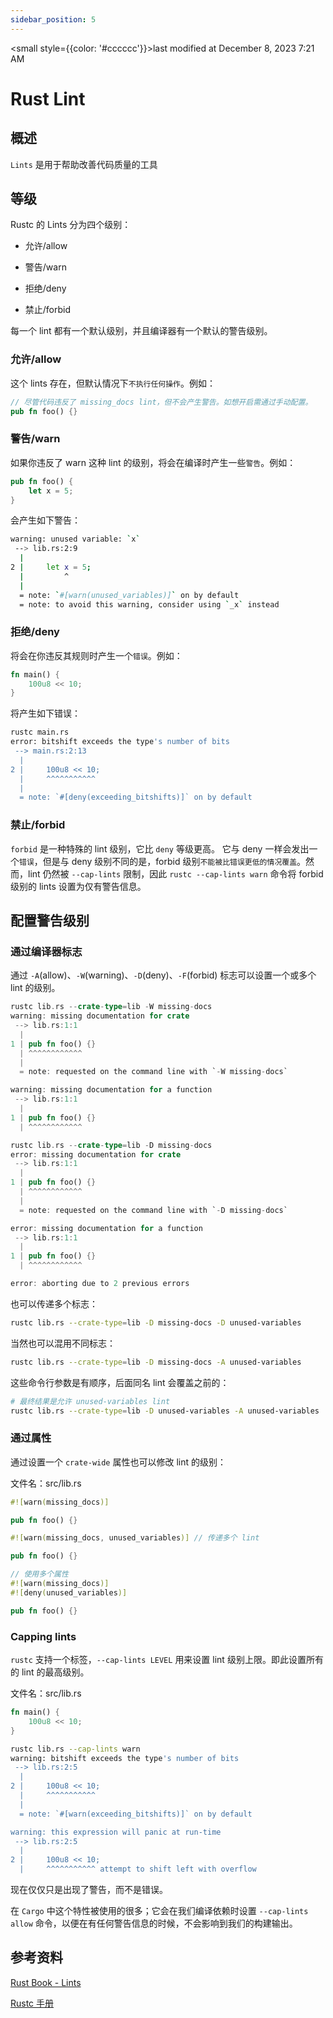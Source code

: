 ```yaml
---
sidebar_position: 5
---
```

    
<small style={{color: '#cccccc'}}>last modified at December 8, 2023 7:21 AM</small>
# Rust Lint

## 概述

`Lints` 是用于帮助改善代码质量的工具

## 等级

Rustc 的 Lints 分为四个级别：

- 允许/allow

- 警告/warn

- 拒绝/deny

- 禁止/forbid

每一个 lint 都有一个默认级别，并且编译器有一个默认的警告级别。

### 允许/allow

这个 lints 存在，但默认情况下`不执行任何操作`。例如：

```rs
// 尽管代码违反了 missing_docs lint，但不会产生警告。如想开启需通过手动配置。
pub fn foo() {}
```

### 警告/warn

如果你违反了 warn 这种 lint 的级别，将会在编译时产生一些`警告`。例如：

```rs
pub fn foo() {
    let x = 5;
}
```

会产生如下警告：

```sh
warning: unused variable: `x`
 --> lib.rs:2:9
  |
2 |     let x = 5;
  |         ^
  |
  = note: `#[warn(unused_variables)]` on by default
  = note: to avoid this warning, consider using `_x` instead
```

### 拒绝/deny

将会在你违反其规则时产生一个`错误`。例如：

```rs
fn main() {
    100u8 << 10;
}
```

将产生如下错误：

```sh
rustc main.rs
error: bitshift exceeds the type's number of bits
 --> main.rs:2:13
  |
2 |     100u8 << 10;
  |     ^^^^^^^^^^^
  |
  = note: `#[deny(exceeding_bitshifts)]` on by default
```

### 禁止/forbid

`forbid` 是一种特殊的 lint 级别，它比 `deny` 等级更高。 它与 deny 一样会发出一个`错误`，但是与 deny 级别不同的是，forbid 级别`不能被比错误更低的情况覆盖`。然而，lint 仍然被 `--cap-lints` 限制，因此 `rustc --cap-lints warn` 命令将 forbid 级别的 lints 设置为仅有警告信息。

## 配置警告级别

### 通过编译器标志

通过 `-A`(allow)、`-W`(warning)、`-D`(deny)、`-F`(forbid) 标志可以设置一个或多个 lint 的级别。

```rs
rustc lib.rs --crate-type=lib -W missing-docs
warning: missing documentation for crate
 --> lib.rs:1:1
  |
1 | pub fn foo() {}
  | ^^^^^^^^^^^^
  |
  = note: requested on the command line with `-W missing-docs`

warning: missing documentation for a function
 --> lib.rs:1:1
  |
1 | pub fn foo() {}
  | ^^^^^^^^^^^^
```

```rs
rustc lib.rs --crate-type=lib -D missing-docs
error: missing documentation for crate
 --> lib.rs:1:1
  |
1 | pub fn foo() {}
  | ^^^^^^^^^^^^
  |
  = note: requested on the command line with `-D missing-docs`

error: missing documentation for a function
 --> lib.rs:1:1
  |
1 | pub fn foo() {}
  | ^^^^^^^^^^^^

error: aborting due to 2 previous errors
```

也可以传递多个标志：

```sh
rustc lib.rs --crate-type=lib -D missing-docs -D unused-variables
```

当然也可以混用不同标志：

```sh
rustc lib.rs --crate-type=lib -D missing-docs -A unused-variables
```

这些命令行参数是有顺序，后面同名 lint 会覆盖之前的：

```sh
# 最终结果是允许 unused-variables lint
rustc lib.rs --crate-type=lib -D unused-variables -A unused-variables
```

### 通过属性

通过设置一个 `crate-wide` 属性也可以修改 lint 的级别：

文件名：src/lib.rs

```rs
#![warn(missing_docs)]

pub fn foo() {}
```

```rs
#![warn(missing_docs, unused_variables)] // 传递多个 lint

pub fn foo() {}
```

```rs
// 使用多个属性
#![warn(missing_docs)] 
#![deny(unused_variables)]

pub fn foo() {}
```

### Capping lints

`rustc` 支持一个标签，`--cap-lints LEVEL` 用来设置 lint 级别上限。即此设置所有的 lint 的最高级别。

文件名：src/lib.rs

```rs
fn main() {
    100u8 << 10;
}
```

```sh
rustc lib.rs --cap-lints warn
warning: bitshift exceeds the type's number of bits
 --> lib.rs:2:5
  |
2 |     100u8 << 10;
  |     ^^^^^^^^^^^
  |
  = note: `#[warn(exceeding_bitshifts)]` on by default

warning: this expression will panic at run-time
 --> lib.rs:2:5
  |
2 |     100u8 << 10;
  |     ^^^^^^^^^^^ attempt to shift left with overflow
```

现在仅仅只是出现了警告，而不是错误。

在 `Cargo` 中这个特性被使用的很多；它会在我们编译依赖时设置 `--cap-lints allow` 命令，以便在有任何警告信息的时候，不会影响到我们的构建输出。

## 参考资料

[Rust Book - Lints](https://doc.rust-lang.org/rustc/lints/index.html)

[Rustc 手册](https://learnku.com/docs/rustc-book/2020/31-lint-levels/8862)

      